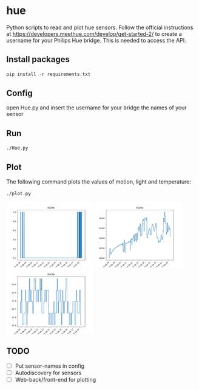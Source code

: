 # hue
Python scripts to read and plot hue sensors.
Follow the official instructions at https://developers.meethue.com/develop/get-started-2/ to create a username for your Philips Hue bridge. This is needed to access the API.

## Install packages
```python
pip install -r requirements.txt
```

## Config
open Hue.py and insert the username for your bridge the names of your sensor

## Run
```bash
./Hue.py
```

## Plot
The following command plots the values of motion, light and temperature:
```bash
./plot.py
```
<img src="https://github.com/TobiasWeis/hue/raw/master/images/kitchen_motion.png" width="230">
<img src="https://github.com/TobiasWeis/hue/raw/master/images/kitchen_light.png" width="230">
<img src="https://github.com/TobiasWeis/hue/raw/master/images/kitchen_temp.png" width="230">

## TODO
- [ ] Put sensor-names in config
- [ ] Autodiscovery for sensors
- [ ] Web-back/front-end for plotting
